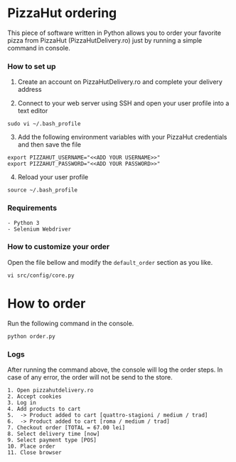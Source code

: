 # PizzaHut ordering
This piece of software written in Python allows you to order your favorite pizza from PizzaHut (PizzaHutDelivery.ro) just by running a simple command in console.

### How to set up

1. Create an account on PizzaHutDelivery.ro and complete your delivery address

2. Connect to your web server using SSH and open your user profile into a text editor
```
sudo vi ~/.bash_profile
```
3. Add the following environment variables with your PizzaHut credentials and then save the file
```
export PIZZAHUT_USERNAME="<<ADD YOUR USERNAME>>"
export PIZZAHUT_PASSWORD="<<ADD YOUR PASSWORD>>"
```
4. Reload your user profile
```
source ~/.bash_profile
```

### Requirements
```
- Python 3
- Selenium Webdriver
```

### How to customize your order
Open the file bellow and modify the `default_order` section as you like.
```
vi src/config/core.py
```

# How to order
Run the following command in the console.
```
python order.py
```

### Logs
After running the command above, the console will log the order steps. In case of any error, the order will not be send to the store.
```
1. Open pizzahutdelivery.ro
2. Accept cookies
3. Log in
4. Add products to cart
5.  -> Product added to cart [quattro-stagioni / medium / trad]
6.  -> Product added to cart [roma / medium / trad]
7. Checkout order [TOTAL = 67.00 lei]
8. Select delivery time [now]
9. Select payment type [POS]
10. Place order
11. Close browser
```